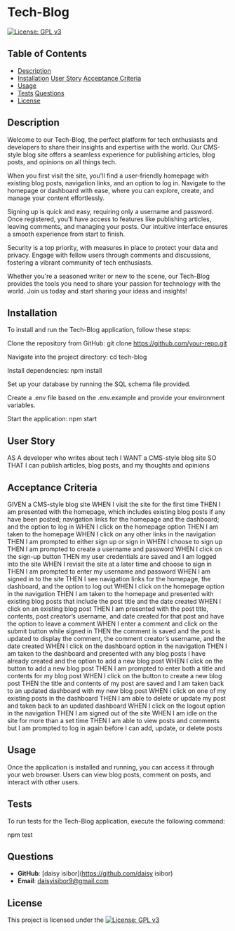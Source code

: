 # Tech-Blog
[![License: GPL v3](https://img.shields.io/badge/License-GPLv3-purple.svg)](https://www.gnu.org/licenses/gpl-3.0)


## Table of Contents
- [Description](#description)
- [Installation](#Installation)
  [User Story](#user-story)
  [Acceptance Criteria](#acceptance-criteria)
- [Usage](#Usage)
- [Tests](#Tests)
  [Questions](#questions)
- [License](#license)

## Description
Welcome to our Tech-Blog, the perfect platform for tech enthusiasts and developers to share their insights and expertise with the world. Our CMS-style blog site offers a seamless experience for publishing articles, blog posts, and opinions on all things tech.

When you first visit the site, you'll find a user-friendly homepage with existing blog posts, navigation links, and an option to log in. Navigate to the homepage or dashboard with ease, where you can explore, create, and manage your content effortlessly.

Signing up is quick and easy, requiring only a username and password. Once registered, you'll have access to features like publishing articles, leaving comments, and managing your posts. Our intuitive interface ensures a smooth experience from start to finish.

Security is a top priority, with measures in place to protect your data and privacy. Engage with fellow users through comments and discussions, fostering a vibrant community of tech enthusiasts.

Whether you're a seasoned writer or new to the scene, our Tech-Blog provides the tools you need to share your passion for technology with the world. Join us today and start sharing your ideas and insights!

## Installation
To install and run the Tech-Blog application, follow these steps:

Clone the repository from GitHub: git clone https://github.com/your-repo.git

Navigate into the project directory: cd tech-blog

Install dependencies: npm install

Set up your database by running the SQL schema file provided.

Create a .env file based on the .env.example and provide your environment variables.

Start the application: npm start

## User Story


AS A developer who writes about tech
I WANT a CMS-style blog site
SO THAT I can publish articles, blog posts, and my thoughts and opinions


## Acceptance Criteria

GIVEN a CMS-style blog site
WHEN I visit the site for the first time
THEN I am presented with the homepage, which includes existing blog posts if any have been posted; navigation links for the homepage and the dashboard; and the option to log in
WHEN I click on the homepage option
THEN I am taken to the homepage
WHEN I click on any other links in the navigation
THEN I am prompted to either sign up or sign in
WHEN I choose to sign up
THEN I am prompted to create a username and password
WHEN I click on the sign-up button
THEN my user credentials are saved and I am logged into the site
WHEN I revisit the site at a later time and choose to sign in
THEN I am prompted to enter my username and password
WHEN I am signed in to the site
THEN I see navigation links for the homepage, the dashboard, and the option to log out
WHEN I click on the homepage option in the navigation
THEN I am taken to the homepage and presented with existing blog posts that include the post title and the date created
WHEN I click on an existing blog post
THEN I am presented with the post title, contents, post creator’s username, and date created for that post and have the option to leave a comment
WHEN I enter a comment and click on the submit button while signed in
THEN the comment is saved and the post is updated to display the comment, the comment creator’s username, and the date created
WHEN I click on the dashboard option in the navigation
THEN I am taken to the dashboard and presented with any blog posts I have already created and the option to add a new blog post
WHEN I click on the button to add a new blog post
THEN I am prompted to enter both a title and contents for my blog post
WHEN I click on the button to create a new blog post
THEN the title and contents of my post are saved and I am taken back to an updated dashboard with my new blog post
WHEN I click on one of my existing posts in the dashboard
THEN I am able to delete or update my post and taken back to an updated dashboard
WHEN I click on the logout option in the navigation
THEN I am signed out of the site
WHEN I am idle on the site for more than a set time
THEN I am able to view posts and comments but I am prompted to log in again before I can add, update, or delete posts


## Usage
Once the application is installed and running, you can access it through your web browser. Users can view blog posts, comment on posts, and interact with other users.

## Tests
To run tests for the Tech-Blog application, execute the following command:


npm test

## Questions

- **GitHub**: [daisy isibor](https://github.com/daisy isibor)
- **Email**: daisyisibor9@gmail.com


## License
This project is licensed under the [![License: GPL v3](https://img.shields.io/badge/License-GPLv3-purple.svg)](https://www.gnu.org/licenses/gpl-3.0)


